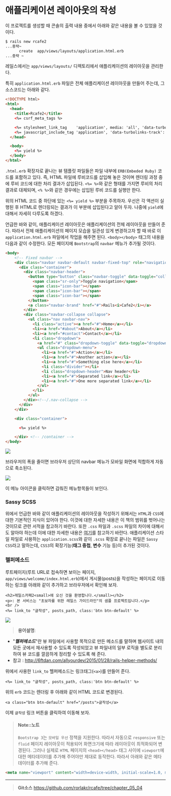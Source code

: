 # 애플리케이션 레이아웃의 작성

이 프로젝트를 생성할 때 콘솔의 출력 내용 중에서 아래와 같은 내용을 볼 수 있었을 것이다.

```bash
$ rails new rcafe2
...중략~
      create  app/views/layouts/application.html.erb
...중략 ~
```

레일스에서는 `app/views/layouts/` 디렉토리에서 애플리케이션의 레이아웃을 관리한다.

특히 `application.html.erb` 파일은 전체 애플리케이션 레이아웃을 만들어 주는데, 그 소스코드는 아래와 같다.

```html
<!DOCTYPE html>
<html>
  <head>
    <title>Rcafe2</title>
    <%= csrf_meta_tags %>

    <%= stylesheet_link_tag    'application', media: 'all', 'data-turbolinks-track': 'reload' %>
    <%= javascript_include_tag 'application', 'data-turbolinks-track': 'reload' %>
  </head>

  <body>
    <%= yield %>
  </body>
</html>
```

`.html.erb` 확장자로 끝나는 뷰 템플릿 파일들은 파일 내부에 `ERB(Embeded Ruby)` 코드를 포함하고 있다. 즉, HTML 파일에 루비코드를 삽입해 놓은 것이며 렌더링 과정 중에 루비 코드에 대한 처리 결과가 삽입된다. `<%= %>`와 같은 형태를 가지면 루비의 처리결과로 대체되며, `<% %>`와 같은 경우에는 삽입된 루비 코드를 실행만 한다.

위의 HTML 코드 중 하단에 있는 `<%= yield %>` 부분을 주목하자.
우선은 각 액션이 실행된 후 HTML로 렌더링되는 결과가 이 부분에 삽입된다고 알아 두자. 나중에 `yield`에 대해서 자세히 다루도록 하겠다.

언급한 바와 같이, 애플리케이션 레이아웃은 애플리케이션의 전체 레이아웃을 만들어 준다. 따라서 전체 애플리케이션의 페이지 모습을 일관성 있게 변경하고자 할 때 바로 이 `application.html.erb` 파일에서 작업을 해주면 된다. `<body></body>` 태그의 내용을 다음과 같이 수정한다. 모든 페이지에 `Bootstrap`의 `navbar` 메뉴가 추가될 것이다.

```html
<body>
    <!-- Fixed navbar -->
    <div class="navbar navbar-default navbar-fixed-top" role="navigation">
      <div class="container">
        <div class="navbar-header">
          <button type="button" class="navbar-toggle" data-toggle="collapse" data-target=".navbar-collapse">
            <span class="sr-only">Toggle navigation</span>
            <span class="icon-bar"></span>
            <span class="icon-bar"></span>
            <span class="icon-bar"></span>
          </button>
          <a class="navbar-brand" href="#">Rails<i>Cafe2</i></a>
        </div>
        <div class="navbar-collapse collapse">
          <ul class="nav navbar-nav">
            <li class="active"><a href="#">Home</a></li>
            <li><a href="#about">About</a></li>
            <li><a href="#contact">Contact</a></li>
            <li class="dropdown">
              <a href="#" class="dropdown-toggle" data-toggle="dropdown">Dropdown <b class="caret"></b></a>
              <ul class="dropdown-menu">
                <li><a href="#">Action</a></li>
                <li><a href="#">Another action</a></li>
                <li><a href="#">Something else here</a></li>
                <li class="divider"></li>
                <li class="dropdown-header">Nav header</li>
                <li><a href="#">Separated link</a></li>
                <li><a href="#">One more separated link</a></li>
              </ul>
            </li>
          </ul>
        </div><!--/.nav-collapse -->
      </div>
    </div>

    <div class="container">

      <%= yield %>

    </div> <!-- /container -->
</body>
```

![](http://i1373.photobucket.com/albums/ag392/rorlab/Photobucket%20Desktop%20-%20RORLAB/rcafe/2015-01-30_16-53-09_zps8a496008.png)

브라우저의 폭을 줄이면 브라우저 상단의 navbar 메뉴가 모바일 화면에 적합하게 자동으로 축소된다.

![](http://i1373.photobucket.com/albums/ag392/rorlab/Photobucket%20Desktop%20-%20RORLAB/rcafe/2015-01-30_16-55-43_zps8cdb3caa.png)

이 메뉴 아이콘을 클릭하면 감춰진 메뉴항목들이 보인다.

### Sassy SCSS

위에서 언급한 바와 같이 애플리케이션의 레이아웃을 작성하기 위해서는 `HTML`과 `CSS`에 대한 기본적인 지식이 있어야 한다. 이것에 대한 자세한 내용은 이 책의 범위를 벗어나는 것이므로 관련 서적을 참고하기 바란다. 또한 `.css` 파일과 `.scss` 파일의 차이에 대해서도 알아야 하는데 이에 대한 자세한 내용은 [여기](http://stackoverflow.com/a/5654471)를 참고하기 바란다. 애플리케이션 스타일 파일로 사용하는 `application.scss`와 같이 `.scss` 확장로 끝나는 파일은 `Sassy CSS`라고 말하는데, `CSS3`의 확장기능(**태그 중첩**, **변수** 기능 등)이 추가된 것이다.


### 헬퍼메소드

루트페이지(루트 URL로 접속하면 보이는 페이지, `app/views/welcome/index.html.erb`)에서 게시물(posts)을 작성하는 페이지로 이동하는 링크를 아래와 같이 추가하고 브라우저에서 확인해 보자.

```
<h2>레일스카페2<small>에 오신 것을 환영합니다.</small></h2>
<p>: 본 서비스는 "초보자를 위한 레일스 가이드라인"의 샘플 프로젝트입니다.</p>
<br />
<%= link_to "글작성", posts_path, class:'btn btn-default' %>
```

![](http://i1373.photobucket.com/albums/ag392/rorlab/Photobucket%20Desktop%20-%20RORLAB/rcafe/2016-12-12_20-45-16_zpsj9rmy8js.png)


> **용어설명**: 
  - "**_헬퍼메소드_**"란 뷰 파일에서 사용할 목적으로 만든 메소드를 말하며 웹사이트 내의 모든 곳에서 재사용할 수 있도록 작성되었고 뷰 파일내의 일부 로직을 별도로 분리하여 뷰 코드를 깔끔하게 정리할 수 있도록 해 준다. 
  - 참고 : http://6ftdan.com/allyourdev/2015/01/28/rails-helper-methods/


위에서 사용한 `link_to` 헬퍼메소드는 링크태그(`<a>`)를 만들어 준다.

```
<%= link_to "글작성", posts_path, class:'btn btn-default' %>
```

위의 `erb` 코드는 렌더링 후 아래와 같이 HTML 코드로 변경된다.

```
<a class="btn btn-default" href="/posts">글작성</a>
```

이제 `글작성` 링크 버튼을 클릭하여 이동해 보자.

> #### Note::노트
> 
> `Bootstrap 3`는 `모바일 우선` 정책을 지원한다. 따라서 자동으로 `responsive` 또는 `fluid` 페이지 레이아웃이 적용되어 화면크기에 따라 레이아웃이 최적화되어 변경된다. 그러나 실제로 `HTML` 페이지의 `<head></head>` 태그 사이에 `viewport`에 대한 메타데이터를 추가해 주어야만 제대로 동작한다. 따라서 아래와 같은 메타 데이터를 추가해 준다.

```html
<meta name="viewport" content="width=device-width, initial-scale=1.0, maximum-scale=1.0, user-scalable=0" />
```


---
> **Git소스** https://github.com/rorlakr/rcafe/tree/chapter_05_04
